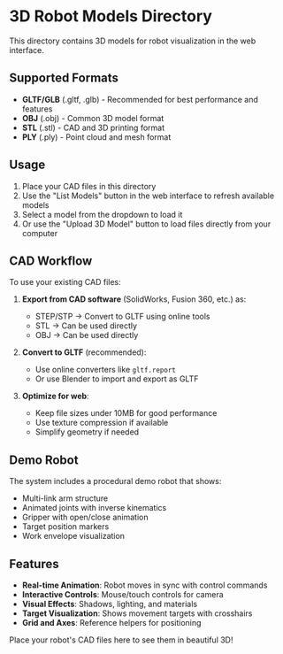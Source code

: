 # 3D Robot Models Directory

This directory contains 3D models for robot visualization in the web interface.

## Supported Formats

- **GLTF/GLB** (.gltf, .glb) - Recommended for best performance and features
- **OBJ** (.obj) - Common 3D model format
- **STL** (.stl) - CAD and 3D printing format  
- **PLY** (.ply) - Point cloud and mesh format

## Usage

1. Place your CAD files in this directory
2. Use the "List Models" button in the web interface to refresh available models
3. Select a model from the dropdown to load it
4. Or use the "Upload 3D Model" button to load files directly from your computer

## CAD Workflow

To use your existing CAD files:

1. **Export from CAD software** (SolidWorks, Fusion 360, etc.) as:
   - STEP/STP → Convert to GLTF using online tools
   - STL → Can be used directly
   - OBJ → Can be used directly

2. **Convert to GLTF** (recommended):
   - Use online converters like `gltf.report` 
   - Or use Blender to import and export as GLTF

3. **Optimize for web**:
   - Keep file sizes under 10MB for good performance
   - Use texture compression if available
   - Simplify geometry if needed

## Demo Robot

The system includes a procedural demo robot that shows:
- Multi-link arm structure
- Animated joints with inverse kinematics
- Gripper with open/close animation
- Target position markers
- Work envelope visualization

## Features

- **Real-time Animation**: Robot moves in sync with control commands
- **Interactive Controls**: Mouse/touch controls for camera
- **Visual Effects**: Shadows, lighting, and materials
- **Target Visualization**: Shows movement targets with crosshairs
- **Grid and Axes**: Reference helpers for positioning

Place your robot's CAD files here to see them in beautiful 3D!
